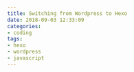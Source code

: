 ```yaml
---
title: Switching from Wordpress to Hexo
date: 2018-09-03 12:33:09
categories:
- coding
tags:
- hexo
- wordpress
- javascript
---
```

